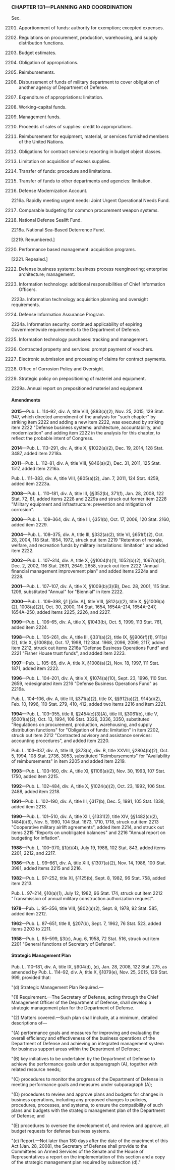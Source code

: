 ### **CHAPTER 131—PLANNING AND COORDINATION** ###

Sec.

2201. Apportionment of funds: authority for exemption; excepted expenses.

2202. Regulations on procurement, production, warehousing, and supply distribution functions.

2203. Budget estimates.

2204. Obligation of appropriations.

2205. Reimbursements.

2206. Disbursement of funds of military department to cover obligation of another agency of Department of Defense.

2207. Expenditure of appropriations: limitation.

2208. Working-capital funds.

2209. Management funds.

2210. Proceeds of sales of supplies: credit to appropriations.

2211. Reimbursement for equipment, material, or services furnished members of the United Nations.

2212. Obligations for contract services: reporting in budget object classes.

2213. Limitation on acquisition of excess supplies.

2214. Transfer of funds: procedure and limitations.

2215. Transfer of funds to other departments and agencies: limitation.

2216. Defense Modernization Account.

2216a. Rapidly meeting urgent needs: Joint Urgent Operational Needs Fund.

2217. Comparable budgeting for common procurement weapon systems.

2218. National Defense Sealift Fund.

2218a. National Sea-Based Deterrence Fund.

[2219. Renumbered.]

2220. Performance based management: acquisition programs.

[2221. Repealed.]

2222. Defense business systems: business process reengineering; enterprise architecture; management.

2223. Information technology: additional responsibilities of Chief Information Officers.

2223a. Information technology acquisition planning and oversight requirements.

2224. Defense Information Assurance Program.

2224a. Information security: continued applicability of expiring Governmentwide requirements to the Department of Defense.

2225. Information technology purchases: tracking and management.

2226. Contracted property and services: prompt payment of vouchers.

2227. Electronic submission and processing of claims for contract payments.

2228. Office of Corrosion Policy and Oversight.

2229. Strategic policy on prepositioning of materiel and equipment.

2229a. Annual report on prepositioned materiel and equipment.

#### Amendments ####

**2015**—Pub. L. 114–92, div. A, title VIII, §883(a)(2), Nov. 25, 2015, 129 Stat. 947, which directed amendment of the analysis for "such chapter" by striking item 2222 and adding a new item 2222, was executed by striking item 2222 "Defense business systems: architecture, accountability, and modernization" and adding item 2222 in the analysis for this chapter, to reflect the probable intent of Congress.

**2014**—Pub. L. 113–291, div. A, title X, §1022(a)(2), Dec. 19, 2014, 128 Stat. 3487, added item 2218a.

**2011**—Pub. L. 112–81, div. A, title VIII, §846(a)(2), Dec. 31, 2011, 125 Stat. 1517, added item 2216a.

Pub. L. 111–383, div. A, title VIII, §805(a)(2), Jan. 7, 2011, 124 Stat. 4259, added item 2223a.

**2008**—Pub. L. 110–181, div. A, title III, §§352(b), 371(f), Jan. 28, 2008, 122 Stat. 72, 81, added items 2228 and 2229a and struck out former item 2228 "Military equipment and infrastructure: prevention and mitigation of corrosion".

**2006**—Pub. L. 109–364, div. A, title III, §351(b), Oct. 17, 2006, 120 Stat. 2160, added item 2229.

**2004**—Pub. L. 108–375, div. A, title III, §332(a)(2), title VI, §651(f)(2), Oct. 28, 2004, 118 Stat. 1854, 1972, struck out item 2219 "Retention of morale, welfare, and recreation funds by military installations: limitation" and added item 2222.

**2002**—Pub. L. 107–314, div. A, title X, §§1004(h)(1), 1052(b)(2), 1067(a)(2), Dec. 2, 2002, 116 Stat. 2631, 2649, 2658, struck out item 2222 "Annual financial management improvement plan" and added items 2224a and 2228.

**2001**—Pub. L. 107–107, div. A, title X, §1009(b)(3)(B), Dec. 28, 2001, 115 Stat. 1209, substituted "Annual" for "Biennial" in item 2222.

**2000**—Pub. L. 106–398, §1 [[div. A], title VIII, §812(a)(2), title X, §§1006(a)(2), 1008(a)(2)], Oct. 30, 2000, 114 Stat. 1654, 1654A–214, 1654A–247, 1654A–250, added items 2225, 2226, and 2227.

**1999**—Pub. L. 106–65, div. A, title X, §1043(b), Oct. 5, 1999, 113 Stat. 761, added item 2224.

**1998**—Pub. L. 105–261, div. A, title III, §331(a)(2), title IX, §§906(f)(1), 911(a)(2), title X, §1008(b), Oct. 17, 1998, 112 Stat. 1968, 2096, 2099, 2117, added item 2212, struck out items 2216a "Defense Business Operations Fund" and 2221 "Fisher House trust funds", and added item 2223.

**1997**—Pub. L. 105–85, div. A, title X, §1008(a)(2), Nov. 18, 1997, 111 Stat. 1871, added item 2222.

**1996**—Pub. L. 104–201, div. A, title X, §1074(a)(10), Sept. 23, 1996, 110 Stat. 2659, redesignated item 2216 "Defense Business Operations Fund" as 2216a.

Pub. L. 104–106, div. A, title III, §371(a)(2), title IX, §§912(a)(2), 914(a)(2), Feb. 10, 1996, 110 Stat. 279, 410, 412, added two items 2216 and item 2221.

**1994**—Pub. L. 103–355, title II, §2454(c)(3)(A), title III, §3061(b), title V, §5001(a)(2), Oct. 13, 1994, 108 Stat. 3326, 3336, 3350, substituted "Regulations on procurement, production, warehousing, and supply distribution functions" for "Obligation of funds: limitation" in item 2202, struck out item 2212 "Contracted advisory and assistance services: accounting procedures", and added item 2220.

Pub. L. 103–337, div. A, title III, §373(b), div. B, title XXVIII, §2804(b)(2), Oct. 5, 1994, 108 Stat. 2736, 3053, substituted "Reimbursements" for "Availability of reimbursements" in item 2205 and added item 2219.

**1993**—Pub. L. 103–160, div. A, title XI, §1106(a)(2), Nov. 30, 1993, 107 Stat. 1750, added item 2215.

**1992**—Pub. L. 102–484, div. A, title X, §1024(a)(2), Oct. 23, 1992, 106 Stat. 2488, added item 2218.

**1991**—Pub. L. 102–190, div. A, title III, §317(b), Dec. 5, 1991, 105 Stat. 1338, added item 2213.

**1990**—Pub. L. 101–510, div. A, title XIII, §1331(2), title XIV, §§1482(c)(2), 1484(i)(6), Nov. 5, 1990, 104 Stat. 1673, 1710, 1718, struck out item 2213 "Cooperative military airlift agreements", added item 2214, and struck out items 2215 "Reports on unobligated balances" and 2216 "Annual report on budgeting for inflation".

**1988**—Pub. L. 100–370, §1(d)(4), July 19, 1988, 102 Stat. 843, added items 2201, 2212, and 2217.

**1986**—Pub. L. 99–661, div. A, title XIII, §1307(a)(2), Nov. 14, 1986, 100 Stat. 3981, added items 2215 and 2216.

**1982**—Pub. L. 97–252, title XI, §1125(b), Sept. 8, 1982, 96 Stat. 758, added item 2213.

Pub. L. 97–214, §10(a)(1), July 12, 1982, 96 Stat. 174, struck out item 2212 "Transmission of annual military construction authorization request".

**1978**—Pub. L. 95–356, title VIII, §802(a)(2), Sept. 8, 1978, 92 Stat. 585, added item 2212.

**1962**—Pub. L. 87–651, title II, §207(b), Sept. 7, 1962, 76 Stat. 523, added items 2203 to 2211.

**1958**—Pub. L. 85–599, §3(c), Aug. 6, 1958, 72 Stat. 516, struck out item 2201 "General functions of Secretary of Defense".

#### Strategic Management Plan ####

Pub. L. 110–181, div. A, title IX, §904(d), (e), Jan. 28, 2008, 122 Stat. 275, as amended by Pub. L. 114–92, div. A, title X, §1079(e), Nov. 25, 2015, 129 Stat. 999, provided that:

"(d) Strategic Management Plan Required.—

"(1) Requirement.—The Secretary of Defense, acting through the Chief Management Officer of the Department of Defense, shall develop a strategic management plan for the Department of Defense.

"(2) Matters covered.—Such plan shall include, at a minimum, detailed descriptions of—

"(A) performance goals and measures for improving and evaluating the overall efficiency and effectiveness of the business operations of the Department of Defense and achieving an integrated management system for business support areas within the Department of Defense;

"(B) key initiatives to be undertaken by the Department of Defense to achieve the performance goals under subparagraph (A), together with related resource needs;

"(C) procedures to monitor the progress of the Department of Defense in meeting performance goals and measures under subparagraph (A);

"(D) procedures to review and approve plans and budgets for changes in business operations, including any proposed changes to policies, procedures, processes, and systems, to ensure the compatibility of such plans and budgets with the strategic management plan of the Department of Defense; and

"(E) procedures to oversee the development of, and review and approve, all budget requests for defense business systems.

"(e) Report.—Not later than 180 days after the date of the enactment of this Act [Jan. 28, 2008], the Secretary of Defense shall provide to the Committees on Armed Services of the Senate and the House of Representatives a report on the implementation of this section and a copy of the strategic management plan required by subsection (d)."